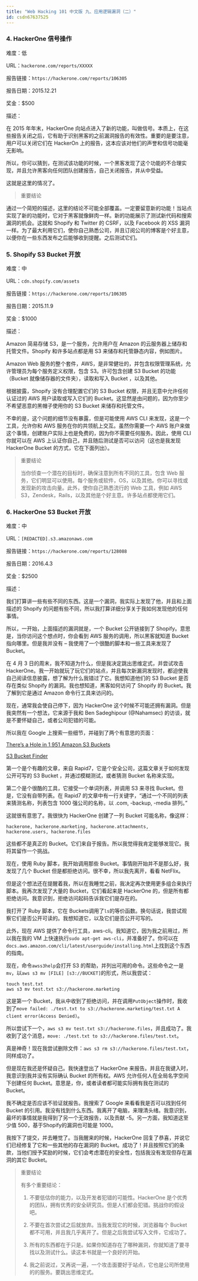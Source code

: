 ```yaml
---
title: "Web Hacking 101 中文版 九、应用逻辑漏洞（二）"
id: csdn67637525
---
```


### 4\. HackerOne 信号操作

难度：低

URL：`hackerone.com/reports/XXXXX`

报告链接：`https://hackerone.com/reports/106305`

报告日期：2015.12.21

奖金：$500

描述：

在 2015 年年末，HackerOne 向站点进入了新的功能，叫做信号。本质上，在这些报告关闭之后，它有助于识别黑客的之前漏洞报告的有效性。重要的是要注意，用户可以关闭它们在 HackerOn 上的报告，这本应该对他们的声誉和信号功能毫无影响。

所以，你可以猜到，在测试该功能的时候，一个黑客发现了这个功能的不合理实现，并且允许黑客向任何团队创建报告，自己关闭报告，并从中受益。

这就是这里的情况了。

> 重要结论

通过一个简短的描述，这里的结论不可能全部覆盖。一定要留意新的功能！当站点实现了新的功能时，它对于黑客就像鲜肉一样。新的功能展示了测试新代码和搜索漏洞的机会。这就和 Shopify 和 Twitter 的 CSRF，以及 Facebook 的 XSS 漏洞一样。为了最大利用它们，使你自己熟悉公司，并且订阅公司的博客是个好主意，以便你在一些东西发布之后能够收到提醒。之后测试它们。

### 5\. Shopify S3 Bucket 开放

难度：中

URL：`cdn.shopify.com/assets`

报告链接：`https://hackerone.com/reports/106305`

报告日期：2015.11.9

奖金：$1000

描述：

Amazon 简易存储 S3，是一个服务，允许用户在 Amazon 的云服务器上储存和托管文件。Shopify 和许多站点都是用 S3 来储存和托管静态内容，例如图片。

Amazon Web 服务的整个套件，AWS，是非常健壮的，并包含权限管理系统，允许管理员为每个服务定义权限，包含 S3。许可包含创建 S3 Bucket 的功能（Bucket 就像储存器的文件夹），读取和写入 Bucket ，以及其他。

根据披露，Shopify 没有合理配置它们的 S3 Bucket 权限，并且无意中允许任何认证过的 AWS 用户读取或写入它们的 Bucket。这显然是由问题的，因为你至少不希望恶意的黑帽子使用你的 S3 Bucket 来储存和托管文件。

不幸的是，这个问题的细节没有暴露，但是可能使用 AWS CLI 来发现，这是一个工具，允许你和 AWS 服务在你的共领航上交互。虽然你需要一个 AWS 账户来做这个事情，创建账户实际上也是免费的，因为你不需要任何服务。因此，使用 CLI 你就可以在 AWS 上认证你自己，并且随后测试是否可以访问（这也是我发现 HackerOne Bucket 的方式，它在下面列出）。

> 重要结论
> 
> 当你侦查一个潜在的目标时，确保注意到所有不同的工具，包含 Web 服务，它们明显可以使用。每个服务或软件，OS，以及其他。你可以寻找或发现新的攻击向量。此外，使你自己熟悉流行的 Web 工具，例如 AWS S3，Zendesk，Rails，以及其他是个好主意。许多站点都使用它们。

### 6\. HackerOne S3 Bucket 开放

难度：中

URL：`[REDACTED].s3.amazonaws.com`

报告链接：`https://hackerone.com/reports/128088`

报告日期：2016.4.3

奖金：$2500

描述：

我们打算讲一些有些不同的东西。这是一个漏洞，我实际上发现了他，并且和上面描述的 Shopify 的问题有些不同，所以我打算详细分享关于我如何发现他的任何事情。

所以，一开始，上面描述的漏洞就是，一个 Bucket 公开链接到了 Shopify。意思是，当你访问这个想点时，你会看到 AWS 服务的调用，所以黑客就知道 Bucket 指向哪里。但是我并没有 – 我使用了一个很酷的脚本和一些工具来发现了 Bucket。

在 4 月 3 日的周末，我不知道为什么，但是我决定跳出思维定式，并尝试攻击 HackerOne。我一开始就玩了玩它们的站点，并且每次新漏洞发现时，都迫使我自己阅读信息披露，想了解为什么我错过了它。我想知道他们的 S3 Bucket 是否存在类似 Shopify 的漏洞。我也想知道，黑客如何访问了 Shopify 的 Bucket。我了解到它是通过 Amazon 命令行工具来访问的。

现在，通常我会使自己停下，因为 HackerOne 这个时候不可能还拥有漏洞。但是我突然有一个想法，它来源于我和 Ben Sadeghipour (@Nahamsec) 的访谈，就是不要怀疑自己，或者公司犯错的可能。

所以我在 Google 上搜索一些细节，并碰到了两个有意思的页面：

[There’s a Hole in 1,951 Amazon S3 Buckets](https://community.rapid7.com/community/infosec/blog/2013/03/27/1951-open-s3-buckets)

[S3 Bucket Finder](https://digi.ninja/projects/bucket_finder.php)

第一个是个有趣的文章，来自 Rapid7，它是个安全公司，这篇文章关于如何发现公开可写的 S3 Bucket ，并通过模糊测试，或者猜测 Bucket 名称来实现。

第二个是个很酷的工具，它接受一个单词列表，并调用 S3 来寻找 Bucket。但是，它没有自带列表。在 Rapid7 的文章中有一行关键字，“通过一个不同的列表来猜测名称，列表包含 1000 强公司的名称，以 .com, -backup, -media 排列。”

这就很有意思了。我很快为 HackerOne 创建了一列 Bucket 可能名称，像这样：

```
hackerone, hackerone.marketing, hackerone.attachments, hackerone.users, hackerone.files
```

这些都不是真正的 Bucket。它们来自于报告。所以我觉得我肯定能够发现它。我将其留作一个挑战。

现在，使用 Ruby 脚本，我开始调用那些 Bucket。事情刚开始并不是那么好，我发现了几个 Bucket 但是都拒绝访问。很不幸，所以我先离开，看看 NetFlix。

但是这个想法还在提醒着我，所以在我睡觉之前，我决定再次使用更多组合来执行脚本。我再次发现了大量的 Bucket，它们看起来是 HackerOne 的，但是所有都拒绝访问。我意识到，拒绝访问起码告诉我它们是存在的。

我打开了 Ruby 脚本，它在 Buckets调用了`ls`的等价函数。换句话说，我尝试观察它们是否公开可读的。我想知道它，以及它们是否公开可写的。

此外，现在 AWS 提供了命令行工具，aws-cli。我知道它，因为我之前用过，所以我在我的 VM 上快速执行`sudo apt-get aws-cli`，并准备好了。你可以在`docs.aws.amazon.com/cli/latest/userguide/installing.html`上找到这个东西的指南。

现在，命令`awss3help`会打开 S3 的帮助，并列出可用的命令。这些命令之一是`mv`，以`aws s3 mv [FILE] [s3://BUCKET]`的形式，所以我尝试：

```
touch test.txt 
aws s3 mv test.txt s3://hackerone.marketing
```

这是第一个 Bucket，我从中收到了拒绝访问，并在调用`PutObject`操作时，我收到了`move failed: ./test.txt to s3://hackerone.marketing/test.txt A client error(Access Denied)`。

所以尝试下一个，`aws s3 mv test.txt s3://hackerone.files`，并且成功了。我收到了这个消息，`move: ./test.txt to s3://hackerone.files/test.txt`。

真是神奇！现在我尝试删除文件：`aws s3 rm s3://hackerone.files/test.txt`，同样成功了。

但是现在我还是怀疑自己。我快速登出了 HackerOne 来报告。并且在我键入时，我意识到我并没有实际确认 Bucket 的所有权。AWS 允许任何人在全局名字空间下创建任何 Bucket。意思是，你，或者读者都可能实际拥有我在测试的 Bucket。

我不确定是否应该不验证就报告。我搜索了 Google 来看看我是否可以找到任何 Bucket 的引用。我没有找到什么东西。我离开了电脑，来理清头绪。我意识到，最坏的事情就是我得到了另一个无效报告，以及贡献 -5。另一方面，我知道这至少值 500，基于Shopify的漏洞也可能是  1000。

我按下了提交，并去睡觉了。当我醒来的时候，HackerOne 回复了恭喜，并说它们已经修复了它和一些其他的存在漏洞的 Bucket。成功了！并且按照它们的条款，当他们授予奖励的时候，它们会考虑潜在的安全性，包括我没有发现但存在漏洞的其它 Bucket。

> 重要结论
> 
> 有多个重要结论：
> 
> 1.  不要低估你的能力，以及开发者犯错的可能性。HackerOne 是个优秀的团队，拥有优秀的安全研究员。但是人们都会犯错。挑战你的假设吧。
>     
>     
> 2.  不要在首次尝试之后就放弃。当我发现它的时候，浏览器每个 Bucket 都不可用，并且我几乎离开了。但是之后我尝试写入文件，它成功了。
>     
>     
> 3.  所有的东西都在于只是。如果你知道存在了哪种漏洞，你就知道了要寻找以及测试什么。读这本书就是一个良好的开始。
>     
>     
> 4.  我之前说过，又再说一遍，一个攻击面要好于站点，它也是公司所使用的的服务。要跳出思维定式。